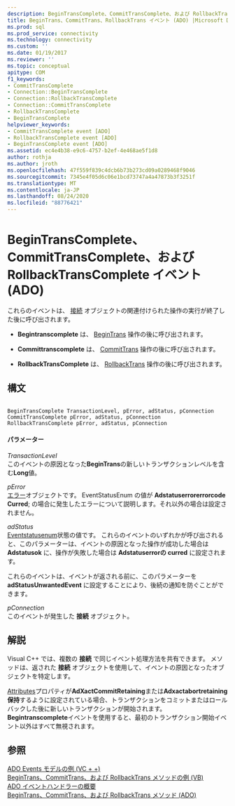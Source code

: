 ```yaml
---
description: BeginTransComplete、CommitTransComplete、および RollbackTransComplete イベント (ADO)
title: BeginTrans、CommitTrans、RollbackTrans イベント (ADO) |Microsoft Docs
ms.prod: sql
ms.prod_service: connectivity
ms.technology: connectivity
ms.custom: ''
ms.date: 01/19/2017
ms.reviewer: ''
ms.topic: conceptual
apitype: COM
f1_keywords:
- CommitTransComplete
- Connection::BeginTransComplete
- Connection::RollbackTransComplete
- Connection::CommitTransComplete
- RollbackTransComplete
- BeginTransComplete
helpviewer_keywords:
- CommitTransComplete event [ADO]
- RollbackTransComplete event [ADO]
- BeginTransComplete event [ADO]
ms.assetid: ec4e4b38-e9c6-4757-b2ef-4e468ae5f1d8
author: rothja
ms.author: jroth
ms.openlocfilehash: 47f559f839c4dcb6b73b273cd09a0289468f9046
ms.sourcegitcommit: 7345e4f05d6c06e1bcd73747a4a47873b3f3251f
ms.translationtype: MT
ms.contentlocale: ja-JP
ms.lasthandoff: 08/24/2020
ms.locfileid: "88776421"
---
```

# <a name="begintranscomplete-committranscomplete-and-rollbacktranscomplete-events-ado"></a>BeginTransComplete、CommitTransComplete、および RollbackTransComplete イベント (ADO)
これらのイベントは、 [接続](./connection-object-ado.md) オブジェクトの関連付けられた操作の実行が終了した後に呼び出されます。  
  
-   **Begintranscomplete** は、 [BeginTrans](./begintrans-committrans-and-rollbacktrans-methods-ado.md) 操作の後に呼び出されます。  
  
-   **Committranscomplete** は、 [CommitTrans](./begintrans-committrans-and-rollbacktrans-methods-ado.md) 操作の後に呼び出されます。  
  
-   **RollbackTransComplete** は、 [RollbackTrans](./begintrans-committrans-and-rollbacktrans-methods-ado.md) 操作の後に呼び出されます。  
  
## <a name="syntax"></a>構文  
  
```  
  
BeginTransComplete TransactionLevel, pError, adStatus, pConnection  
CommitTransComplete pError, adStatus, pConnection  
RollbackTransComplete pError, adStatus, pConnection  
```  
  
#### <a name="parameters"></a>パラメーター  
 *TransactionLevel*  
 このイベントの原因となった**BeginTrans**の新しいトランザクションレベルを含む**Long**値。  
  
 *pError*  
 [エラー](./error-object.md)オブジェクトです。 EventStatusEnum の値が **Adstatuserrorerrorcode Curred**; の場合に発生したエラーについて説明します。それ以外の場合は設定されません。  
  
 *adStatus*  
 [Eventstatusenum](./eventstatusenum.md)状態の値です。 これらのイベントのいずれかが呼び出されると、このパラメーターは、イベントの原因となった操作が成功した場合は **Adstatusok** に、操作が失敗した場合は **Adstatuserrorの curred** に設定されます。  
  
 これらのイベントは、イベントが返される前に、このパラメーターを **adStatusUnwantedEvent** に設定することにより、後続の通知を防ぐことができます。  
  
 *pConnection*  
 このイベントが発生した **接続** オブジェクト。  
  
## <a name="remarks"></a>解説  
 Visual C++ では、複数の **接続** で同じイベント処理方法を共有できます。 メソッドは、返された **接続** オブジェクトを使用して、イベントの原因となったオブジェクトを特定します。  
  
 [Attributes](./attributes-property-ado.md)プロパティが**AdXactCommitRetaining**または**Adxactabortretaining 保持**するように設定されている場合、トランザクションをコミットまたはロールバックした後に新しいトランザクションが開始されます。 **Begintranscomplete**イベントを使用すると、最初のトランザクション開始イベント以外はすべて無視されます。  
  
## <a name="see-also"></a>参照  
 [ADO Events モデルの例 (VC + +)](./ado-events-model-example-vc.md)   
 [BeginTrans、CommitTrans、および RollbackTrans メソッドの例 (VB)](./begintrans-committrans-and-rollbacktrans-methods-example-vb.md)   
 [ADO イベントハンドラーの概要](../../guide/data/ado-event-handler-summary.md)   
 [BeginTrans、CommitTrans、および RollbackTrans メソッド (ADO)](./begintrans-committrans-and-rollbacktrans-methods-ado.md)